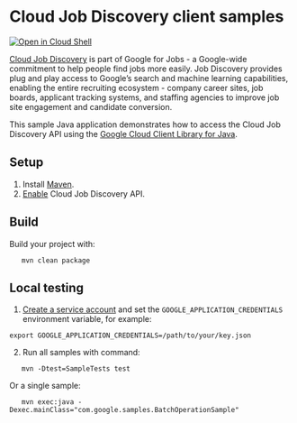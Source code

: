 # Cloud Job Discovery client samples

<a href="https://console.cloud.google.com/cloudshell/open?git_repo=https://github.com/GoogleCloudPlatform/java-docs-samples&page=editor&open_in_editor=jobs/cjd_sample/README.md">
<img alt="Open in Cloud Shell" src ="http://gstatic.com/cloudssh/images/open-btn.png"></a>

[Cloud Job Discovery][jobs] is part of Google for Jobs - a Google-wide commitment to help people find jobs more easily. Job Discovery provides plug and play access to Google’s search and machine learning capabilities, enabling the entire recruiting ecosystem - company career sites, job boards, applicant tracking systems, and staffing agencies to improve job site engagement and candidate conversion.

This sample Java application demonstrates how to access the Cloud Job Discovery API using the [Google Cloud Client Library for Java][google-cloud-java].

[jobs]: https://cloud.google.com/job-discovery/
[google-cloud-java]: https://github.com/GoogleCloudPlatform/google-cloud-java

## Setup

1. Install [Maven](http://maven.apache.org/).
1. [Enable](https://console.cloud.google.com/apis/api/jobs.googleapis.com/overview) Cloud Job Discovery API.

## Build

Build your project with:
```
   mvn clean package
```

## Local testing

1. [Create a service account](https://cloud.google.com/docs/authentication/getting-started#creating_the_service_account)
and set the `GOOGLE_APPLICATION_CREDENTIALS` environment variable, for example:
```
export GOOGLE_APPLICATION_CREDENTIALS=/path/to/your/key.json
```
2. Run all samples with command:
```
   mvn -Dtest=SampleTests test
```
Or a single sample:
```
   mvn exec:java -Dexec.mainClass="com.google.samples.BatchOperationSample"
```
